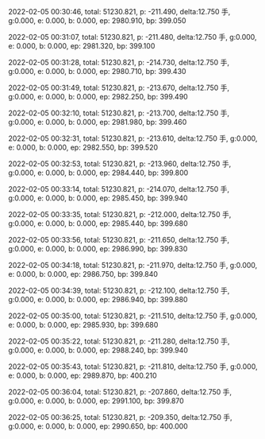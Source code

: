 2022-02-05 00:30:46, total: 51230.821, p: -211.490, delta:12.750 手, g:0.000, e: 0.000, b: 0.000, ep: 2980.910, bp: 399.050

2022-02-05 00:31:07, total: 51230.821, p: -211.480, delta:12.750 手, g:0.000, e: 0.000, b: 0.000, ep: 2981.320, bp: 399.100

2022-02-05 00:31:28, total: 51230.821, p: -214.730, delta:12.750 手, g:0.000, e: 0.000, b: 0.000, ep: 2980.710, bp: 399.430

2022-02-05 00:31:49, total: 51230.821, p: -213.670, delta:12.750 手, g:0.000, e: 0.000, b: 0.000, ep: 2982.250, bp: 399.490

2022-02-05 00:32:10, total: 51230.821, p: -213.700, delta:12.750 手, g:0.000, e: 0.000, b: 0.000, ep: 2981.980, bp: 399.460

2022-02-05 00:32:31, total: 51230.821, p: -213.610, delta:12.750 手, g:0.000, e: 0.000, b: 0.000, ep: 2982.550, bp: 399.520

2022-02-05 00:32:53, total: 51230.821, p: -213.960, delta:12.750 手, g:0.000, e: 0.000, b: 0.000, ep: 2984.440, bp: 399.800

2022-02-05 00:33:14, total: 51230.821, p: -214.070, delta:12.750 手, g:0.000, e: 0.000, b: 0.000, ep: 2985.450, bp: 399.940

2022-02-05 00:33:35, total: 51230.821, p: -212.000, delta:12.750 手, g:0.000, e: 0.000, b: 0.000, ep: 2985.440, bp: 399.680

2022-02-05 00:33:56, total: 51230.821, p: -211.650, delta:12.750 手, g:0.000, e: 0.000, b: 0.000, ep: 2986.990, bp: 399.830

2022-02-05 00:34:18, total: 51230.821, p: -211.970, delta:12.750 手, g:0.000, e: 0.000, b: 0.000, ep: 2986.750, bp: 399.840

2022-02-05 00:34:39, total: 51230.821, p: -212.100, delta:12.750 手, g:0.000, e: 0.000, b: 0.000, ep: 2986.940, bp: 399.880

2022-02-05 00:35:00, total: 51230.821, p: -211.510, delta:12.750 手, g:0.000, e: 0.000, b: 0.000, ep: 2985.930, bp: 399.680

2022-02-05 00:35:22, total: 51230.821, p: -211.280, delta:12.750 手, g:0.000, e: 0.000, b: 0.000, ep: 2988.240, bp: 399.940

2022-02-05 00:35:43, total: 51230.821, p: -211.810, delta:12.750 手, g:0.000, e: 0.000, b: 0.000, ep: 2989.870, bp: 400.210

2022-02-05 00:36:04, total: 51230.821, p: -207.860, delta:12.750 手, g:0.000, e: 0.000, b: 0.000, ep: 2991.100, bp: 399.870

2022-02-05 00:36:25, total: 51230.821, p: -209.350, delta:12.750 手, g:0.000, e: 0.000, b: 0.000, ep: 2990.650, bp: 400.000